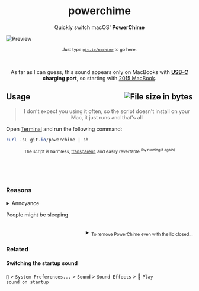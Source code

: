 <h1 align="center">
	powerchime
</h1>
<p align="center">
  Quickly switch macOS' <b>PowerChime</b>
</p>

![Preview](preview.png)

<p align="center">
	<sub>Just type <a href="https://git.io/nochime"><code>git.io/nochime</code></a> to go here.</sub>
</p>

<br />

<p align="center">
	As far as I can guess, this sound appears only on MacBooks with <b><a href="//wikipedia.org/wiki/USB-C">USB-C</a> charging port</b>, so starting with <a href="//wikipedia.org/wiki/MacBook_(2015–2019)">2015 MacBook</a>.
<p>

<h2>
	Usage
	<img align="right" alt="File size in bytes" src="https://img.shields.io/github/size/artginzburg/powerchime/powerchime.sh">
</h2>

<blockquote align="center">
	<p align="center">
		I don't expect you using it often, so the script doesn't install on your Mac, it just runs and that's all
	</p>
</blockquote>

Open [Terminal](//wikipedia.org/wiki/Terminal_(macOS) "(Terminal.app) is the terminal emulator included in the macOS operating system by Apple. Terminal originated in NeXTSTEP and OPENSTEP, the predecessor operating systems of macOS.") and run the following command: 

```powershell
curl -sL git.io/powerchime | sh
```

<sub align="center">
	
The script is harmless, [transparent](/src/powerchime.sh "free, open-source, and secure"), and easily revertable <sup>(by running it again)</sup>
	
</sub>

<br><br><br>

### Reasons
<details>
  <summary>Annoyance</summary>
  <br>

  The sound of a charging cable being connected might be unnecessary and even annoying, because you already see the battery status right in your [Menu Bar](//support.apple.com/en-gb/guide/mac-help/aside/glos33eb8abd/11.0/mac/11.0 "The menu bar runs along the top of the screen on your Mac. The left side of the menu bar contains the Apple menu  and app menus. The right side of the menu bar can contain status menus, such as Wi-Fi, Spotlight  and Siri  — you can customise which items are shown using Dock & Menu Bar preferences. Control Centre  and Notification Centre (click the date and time) are always available in the menu bar.").
  
  <br><br>
  > The weird thing is that macOS lets you easily switch, for example, [the startup sound](#switching-the-startup-sound), but not PowerChime.
</details>

People might be sleeping

<br>

<details align="right">
  <summary><sub>To remove PowerChime even with the lid closed...</sub></summary>
<blockquote>
  <br>
  <p>Starting from Big Sur, the loudness of PowerChime depends on your system's volume. If it's muted — the charging sound won't play. Even with the lid closed.</p>
  <p>For Catalina and prior, the charging sound volume has a fixed value — consider reading <a href="https://www.makeuseof.com/tag/make-mac-play-sound-plug-charger/#how-to-change-the-macbook-charging-sound">this article</a> on how to change the charging sound.</p>
</blockquote>
</details>

### Related

#### Switching the startup sound

<code></code> > <code>System Preferences...</code> > <code>Sound</code> > <code>Sound Effects</code> > :black_square_button: <code>Play sound on startup</code>
